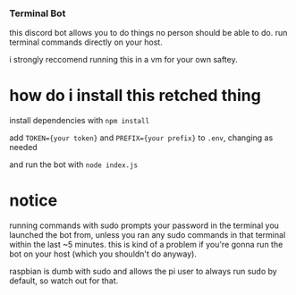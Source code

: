 ### Terminal Bot

this discord bot allows you to do things no person should be able to do. run terminal commands directly on your host.

i strongly reccomend running this in a vm for your own saftey.

# how do i install this retched thing

install dependencies with `npm install`

add `TOKEN={your token}` and `PREFIX={your prefix}` to `.env`, changing as needed

and run the bot with `node index.js`

# notice
running commands with sudo prompts your password in the terminal you launched the bot from, unless you ran any sudo commands in that terminal within the last ~5 minutes.
this is kind of a problem if you're gonna run the bot on your host (which you shouldn't do anyway). 

raspbian is dumb with sudo and allows the pi user to always run sudo by default, so watch out for that.
